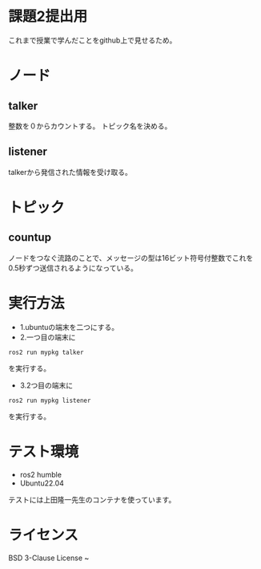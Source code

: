 # 課題2提出用
これまで授業で学んだことをgithub上で見せるため。


# ノード
## talker
整数を０からカウントする。
トピック名を決める。
## listener
talkerから発信された情報を受け取る。

# トピック
## countup
ノードをつなぐ流路のことで、メッセージの型は16ビット符号付整数でこれを0.5秒ずつ送信されるようになっている。

# 実行方法
* 1.ubuntuの端末を二つにする。
* 2.一つ目の端末に
```
ros2 run mypkg talker
```
を実行する。
* 3.2つ目の端末に
```
ros2 run mypkg listener
```
を実行する。
# テスト環境

* ros2 humble
* Ubuntu22.04

テストには上田隆一先生のコンテナを使っています。
# ライセンス
BSD 3-Clause License
~
